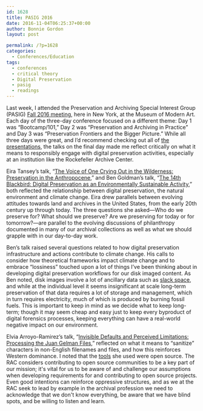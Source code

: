 ```yaml
---
id: 1628
title: PASIG 2016
date: 2016-11-04T06:25:37+00:00
author: Bonnie Gordon
layout: post

permalink: /?p=1628
categories:
  - Conferences/Education
tags:
  - conferences
  - critical theory
  - Digital Preservation
  - pasig
  - readings
---
```

Last week, I attended the Preservation and Archiving Special Interest Group (PASIG) [Fall 2016 meeting](http://www.pasignyc.org/), here in New York, at the Museum of Modern Art. Each day of the three-day conference focused on a different theme: Day 1 was “Bootcamp/101,” Day 2 was “Preservation and Archiving in Practice” and Day 3 was “Preservation Frontiers and the Bigger Picture.” While all three days were great, and I’d recommend checking out all of [the presentations](https://pasignyc.figshare.com/), the talks on the final day made me reflect critically on what it means to responsibly engage with digital preservation activities, especially at an institution like the Rockefeller Archive Center.

<!--more-->

Eira Tansey’s talk, “[The Voice of One Crying Out in the Wilderness: Preservation in the Anthropocene](http://eiratansey.com/2016/10/28/pasig-2016-talk-text/),” and Ben Goldman’s talk, “[The 14th Blackbird: Digital Preservation as an Environmentally Sustainable Activity](https://scholarsphere.psu.edu/files/qj72p7231),” both reflected the relationship between digital preservation, the natural environment and climate change. Eira drew parallels between evolving attitudes towards land and archives in the United States, from the early 20th century up through today. The three questions she asked—Who do we preserve for? What should we preserve? Are we preserving for today or for tomorrow?—are parallel to the evolving discussions of philanthropy documented in many of our archival collections as well as what we should grapple with in our day-to-day work.

Ben’s talk raised several questions related to how digital preservation infrastructure and actions contribute to climate change. His calls to consider how theoretical frameworks impact climate change and to embrace “lossiness” touched upon a lot of things I’ve been thinking about in developing digital preservation workflows for our disk imaged content. As Ben noted, disk images involve a lot of ancillary data such as [slack space](http://forensicswiki.org/wiki/Slack), and while at the individual level it seems insignificant at scale long-term preservation of that data requires a lot of storage and management, which in turn requires electricity, much of which is produced by burning fossil fuels. This is important to keep in mind as we decide what to keep long-term; though it may seem cheap and easy just to keep every byproduct of digital forensics processes, keeping everything can have a real-world negative impact on our environment.

Elvia Arroyo-Ramirez’s talk, “[Invisible Defaults and Perceived Limitations: Processing the Juan Gelman Files](https://medium.com/on-archivy/invisible-defaults-and-perceived-limitations-processing-the-juan-gelman-files-4187fdd36759#.bpjqrg5s7),” reflected on what it means to “sanitize” characters in non-English filenames and files, and how this reinforces Western dominance. I noted that the [tools](http://www.bitcurator.net/) she used were open source. The RAC considers contributing to open source communities to be a key part of our mission; it's vital for us to be aware of and challenge our assumptions when developing requirements for and contributing to open source projects. Even good intentions can reinforce oppressive structures, and as we at the RAC seek to lead by example in the archival profession we need to acknowledge that we don't know everything, be aware that we have blind spots, and be willing to listen and learn.